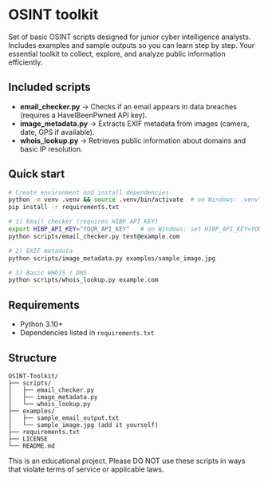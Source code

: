 # OSINT toolkit

Set of basic OSINT scripts designed for junior cyber intelligence analysts. Includes examples and sample outputs so you can learn step by step. Your essential toolkit to collect, explore, and analyze public information efficiently.

## Included scripts
- **email_checker.py** → Checks if an email appears in data breaches (requires a HaveIBeenPwned API key).
- **image_metadata.py** → Extracts EXIF metadata from images (camera, date, GPS if available). 
- **whois_lookup.py** → Retrieves public information about domains and basic IP resolution.

## Quick start
```bash
# Create environment and install dependencies
python -m venv .venv && source .venv/bin/activate  # on Windows: .venv\Scripts\activate
pip install -r requirements.txt

# 1) Email checker (requires HIBP API KEY)
export HIBP_API_KEY="YOUR_API_KEY"   # on Windows: set HIBP_API_KEY=YOUR_API_KEY
python scripts/email_checker.py test@example.com

# 2) EXIF metadata
python scripts/image_metadata.py examples/sample_image.jpg

# 3) Basic WHOIS / DNS
python scripts/whois_lookup.py example.com
```

## Requirements
- Python 3.10+
- Dependencies listed in `requirements.txt`

## Structure
```
OSINT-Toolkit/
├── scripts/
│   ├── email_checker.py
│   ├── image_metadata.py
│   └── whois_lookup.py
├── examples/
│   ├── sample_email_output.txt
│   └── sample_image.jpg (add it yourself)
├── requirements.txt
├── LICENSE
└── README.md
```

This is an educational project. Please DO NOT use these scripts in ways that violate terms of service or applicable laws.
